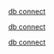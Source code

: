 [db connect](https://singa-korean.tistory.com/31)

[db connect](https://velog.io/@nayonsoso/Node.js-%EB%A1%9C-MySQL-%EC%A0%9C%EC%96%B4%ED%95%98%EA%B8%B0)

[db connect](https://gongbu-ing.tistory.com/32)
